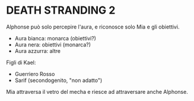 # DEATH STRANDING 2

Alphonse può solo percepire l'aura, e riconosce solo Mia e gli obiettivi.
 * Aura bianca: monarca (obiettivi?)
 * Aura nera: obiettivi (monarca?)
 * Aura azzurra: altre
 
Figli di Kael:
 * Guerriero Rosso
 * Sarif (secondogenito, "non adatto")

Mia attraversa il vetro del mecha e riesce ad attraversare anche Alphonse.


